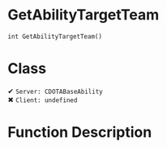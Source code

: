 # GetAbilityTargetTeam
```
int GetAbilityTargetTeam()
```
# Class
✔ `Server: CDOTABaseAbility`  
✖ `Client: undefined`  

# Function Description

